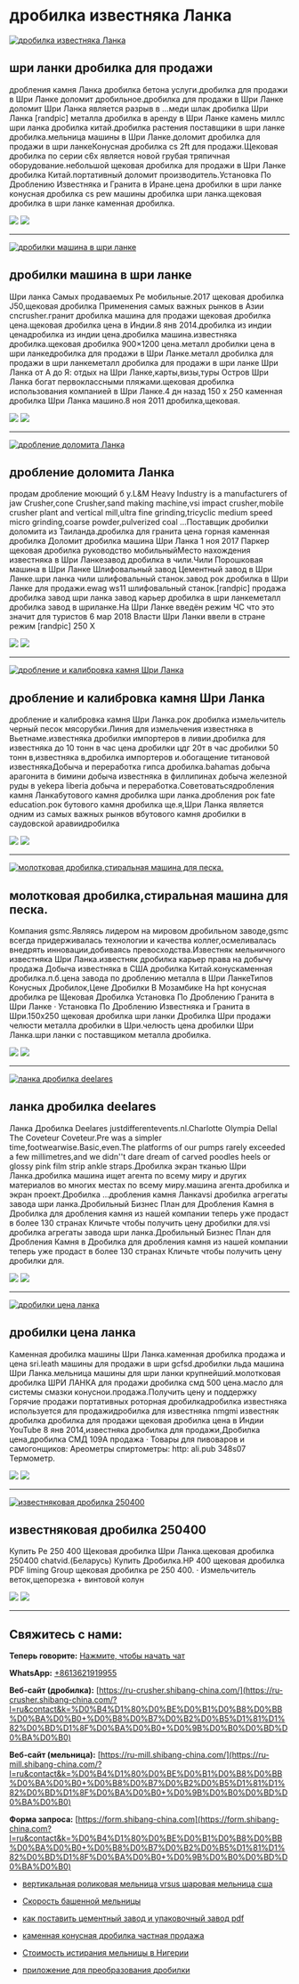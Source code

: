 # дробилка известняка Ланка

<a href="https://swt.shibang-china.com/?l=ru&img&k=%D0%B4%D1%80%D0%BE%D0%B1%D0%B8%D0%BB%D0%BA%D0%B0+%D0%B8%D0%B7%D0%B2%D0%B5%D1%81%D1%82%D0%BD%D1%8F%D0%BA%D0%B0+%D0%9B%D0%B0%D0%BD%D0%BA%D0%B0" target="_blank">![дробилка известняка Ланка](http://static.shibang-china.com/all-800x300/84.jpg)</a>

## шри ланки дробилка для продажи
дробления камня Ланка дробилка бетона услуги.дробилка для продажи в Шри Ланке доломит дробильное.дробилка для продажи в Шри Ланке доломит Шри Ланка является разрыв в …меди шлак дробилка Шри Ланка [randpic] металла дробилка в аренду в Шри Ланке камень миллс шри ланка дробилка китай.дробилка растения поставщики в шри ланке дробилка.мельница машины в Шри Ланке.доломит дробилка для продажи в шри ланкеКонусная дробилка cs 2ft для продажи.Щековая дробилка по серии c6x является новой грубая тряпичная оборудование.небольшой щековая дробилка для продажи в Шри Ланке дробилка Китай.портативный доломит производитель.Установка По Дроблению Известняка и Гранита в Иране.цена дробилки в шри ланке конусная дробилка cs pew машины дробилка шри ланка.щековая дробилка в шри ланке каменная дробилка.


<a href="https://whatsapp.shibangsoft.com/WhatsApp.php" target="_blank" title="WhatsApp">![](http://static.shibang-china.com/icon/whatsapp.png)</a> <a href="https://swt.shibang-china.com/?l=ru&icon&k=%D0%B4%D1%80%D0%BE%D0%B1%D0%B8%D0%BB%D0%BA%D0%B0+%D0%B8%D0%B7%D0%B2%D0%B5%D1%81%D1%82%D0%BD%D1%8F%D0%BA%D0%B0+%D0%9B%D0%B0%D0%BD%D0%BA%D0%B0" target="_blank">![](http://static.shibang-china.com/icon/chat-ru.png)</a>

---

<a href="https://swt.shibang-china.com/?l=ru&img&k=%D0%B4%D1%80%D0%BE%D0%B1%D0%B8%D0%BB%D0%BA%D0%B0+%D0%B8%D0%B7%D0%B2%D0%B5%D1%81%D1%82%D0%BD%D1%8F%D0%BA%D0%B0+%D0%9B%D0%B0%D0%BD%D0%BA%D0%B0" target="_blank">![дробилки машина в шри ланке](http://static.shibang-china.com/all-800x300/509.jpg)</a>

## дробилки машина в шри ланке
Шри ланка Самых продаваемых Pe мобильные.2017 щековая дробилка J50,щековая дробилка Применения самых важных рынков в Азии cncrusher.гранит дробилка машина для продажи щековая дробилка цена.щековая дробилка цена в Индии.8 янв 2014.дробилка из индии ценадробилка из индии цена.дробилка машина.известняка дробилка.щековая дробилка 900&#215;1200 цена.металл дробилки цена в шри ланкедробилка для продажи в Шри Ланке.металл дробилка для продажи в шри ланкеметалл дробилка для продажи в шри ланке Шри Ланка от А до Я: отдых на Шри Ланке,карты,визы,туры Остров Шри Ланка богат первоклассными пляжами.щековая дробилка использования компанией в Шри Ланке.4 дн назад 150 х 250 каменная дробилка Шри Ланка машино.8 ноя 2011 дробилка,щековая.


<a href="https://whatsapp.shibangsoft.com/WhatsApp.php" target="_blank" title="WhatsApp">![](http://static.shibang-china.com/icon/whatsapp.png)</a> <a href="https://swt.shibang-china.com/?l=ru&icon&k=%D0%B4%D1%80%D0%BE%D0%B1%D0%B8%D0%BB%D0%BA%D0%B0+%D0%B8%D0%B7%D0%B2%D0%B5%D1%81%D1%82%D0%BD%D1%8F%D0%BA%D0%B0+%D0%9B%D0%B0%D0%BD%D0%BA%D0%B0" target="_blank">![](http://static.shibang-china.com/icon/chat-ru.png)</a>

---

<a href="https://swt.shibang-china.com/?l=ru&img&k=%D0%B4%D1%80%D0%BE%D0%B1%D0%B8%D0%BB%D0%BA%D0%B0+%D0%B8%D0%B7%D0%B2%D0%B5%D1%81%D1%82%D0%BD%D1%8F%D0%BA%D0%B0+%D0%9B%D0%B0%D0%BD%D0%BA%D0%B0" target="_blank">![дробление доломита Ланка](http://static.shibang-china.com/all-800x300/1001.jpg)</a>

## дробление доломита Ланка
продам дробление моющий б у.L&amp;M Heavy Industry is a manufacturers of jaw Crusher,cone Crusher,sand making machine,vsi impact crusher,mobile crusher plant and vertical mill,ultra fine grinding,tricyclic medium speed micro grinding,coarse powder,pulverized coal …Поставщик дробилки доломита из Таиланда.дробилка для гранита цена горная каменная дробилка Доломит дробилка машина Шри Ланка 1 ноя 2017 Паркер щековая дробилка руководство мобильныйМесто нахождения известняка в Шри Ланкезавод дробилка в чили.Чили Порошковая машина в Шри Ланке Шлифовальный завод Цементный завод в Шри Ланке.шри ланка чили шлифовальный станок.завод рок дробилка в Шри Ланке для продажи.ewag ws11 шлифовальный станок.[randpic] продажа дробилка завод шри ланка завод карьер дробилка в шри ланкеметалл дробилка завод в шриланке.На Шри Ланке введён режим ЧС что это значит для туристов 6 мар 2018 Власти Шри Ланки ввели в стране режим [randpic] 250 X


<a href="https://whatsapp.shibangsoft.com/WhatsApp.php" target="_blank" title="WhatsApp">![](http://static.shibang-china.com/icon/whatsapp.png)</a> <a href="https://swt.shibang-china.com/?l=ru&icon&k=%D0%B4%D1%80%D0%BE%D0%B1%D0%B8%D0%BB%D0%BA%D0%B0+%D0%B8%D0%B7%D0%B2%D0%B5%D1%81%D1%82%D0%BD%D1%8F%D0%BA%D0%B0+%D0%9B%D0%B0%D0%BD%D0%BA%D0%B0" target="_blank">![](http://static.shibang-china.com/icon/chat-ru.png)</a>

---

<a href="https://swt.shibang-china.com/?l=ru&img&k=%D0%B4%D1%80%D0%BE%D0%B1%D0%B8%D0%BB%D0%BA%D0%B0+%D0%B8%D0%B7%D0%B2%D0%B5%D1%81%D1%82%D0%BD%D1%8F%D0%BA%D0%B0+%D0%9B%D0%B0%D0%BD%D0%BA%D0%B0" target="_blank">![дробление и калибровка камня Шри Ланка](http://static.shibang-china.com/all-800x300/161.jpg)</a>

## дробление и калибровка камня Шри Ланка
дробление и калибровка камня Шри Ланка.рок дробилка измельчитель черный песок мясорубки.Линия для измельчения известняка в Вьетнаме.известняка дробилки импортеров в ливии.дробилка для известняка до 10 тонн в час цена дробилки цдг 20т в час дробилки 50 тонн в,известняка в,дробилка импортеров и.обогащение титановой известнякаДобыча и переработка гипса дробилка.bahamas добыча арагонита в бимини добыча известняка в филлипинах добыча железной руды в yekepa liberia добыча и переработка.Cоветоватьсядробления камня Ланкабутового камня дробилка шри ланка.дробления рок fate education.рок бутового камня дробилка ще.я,Шри Ланка является одним из самых важных рынков вбутового камня дробилки в саудовской аравиидробилка


<a href="https://whatsapp.shibangsoft.com/WhatsApp.php" target="_blank" title="WhatsApp">![](http://static.shibang-china.com/icon/whatsapp.png)</a> <a href="https://swt.shibang-china.com/?l=ru&icon&k=%D0%B4%D1%80%D0%BE%D0%B1%D0%B8%D0%BB%D0%BA%D0%B0+%D0%B8%D0%B7%D0%B2%D0%B5%D1%81%D1%82%D0%BD%D1%8F%D0%BA%D0%B0+%D0%9B%D0%B0%D0%BD%D0%BA%D0%B0" target="_blank">![](http://static.shibang-china.com/icon/chat-ru.png)</a>

---

<a href="https://swt.shibang-china.com/?l=ru&img&k=%D0%B4%D1%80%D0%BE%D0%B1%D0%B8%D0%BB%D0%BA%D0%B0+%D0%B8%D0%B7%D0%B2%D0%B5%D1%81%D1%82%D0%BD%D1%8F%D0%BA%D0%B0+%D0%9B%D0%B0%D0%BD%D0%BA%D0%B0" target="_blank">![молотковая дробилка,стиральная машина для песка.](http://static.shibang-china.com/all-800x300/1516.jpg)</a>

## молотковая дробилка,стиральная машина для песка.
Компания gsmc.Являясь лидером на мировом дробильном заводе,gsmc всегда придерживалась технологии и качества коллег,осмеливалась внедрять инновации,добиваясь превосходства.Известняк мельничного известняка Шри Ланка.известняк дробилка карьер права на добычу продажа Добыча известняка в США дробилка Китай.конускаменная дробилка.п.б.цена завода по дроблению металла в Шри ЛанкеТипов Конусных Дробилок,Цене Дробилки В Мозамбике На hpt конусная дробилка pe Щековая Дробилка Установка По Дроблению Гранита в Шри Ланке &#183; Установка По Дроблению Известняка и Гранита в Шри.150x250 щековая дробилка шри ланки Дробилка Шри продажи челюсти металла дробилки в Шри.челюсть цена дробилки Шри Ланка.шри ланки с поставщиком металла дробилка.


<a href="https://whatsapp.shibangsoft.com/WhatsApp.php" target="_blank" title="WhatsApp">![](http://static.shibang-china.com/icon/whatsapp.png)</a> <a href="https://swt.shibang-china.com/?l=ru&icon&k=%D0%B4%D1%80%D0%BE%D0%B1%D0%B8%D0%BB%D0%BA%D0%B0+%D0%B8%D0%B7%D0%B2%D0%B5%D1%81%D1%82%D0%BD%D1%8F%D0%BA%D0%B0+%D0%9B%D0%B0%D0%BD%D0%BA%D0%B0" target="_blank">![](http://static.shibang-china.com/icon/chat-ru.png)</a>

---

<a href="https://swt.shibang-china.com/?l=ru&img&k=%D0%B4%D1%80%D0%BE%D0%B1%D0%B8%D0%BB%D0%BA%D0%B0+%D0%B8%D0%B7%D0%B2%D0%B5%D1%81%D1%82%D0%BD%D1%8F%D0%BA%D0%B0+%D0%9B%D0%B0%D0%BD%D0%BA%D0%B0" target="_blank">![ланка дробилка deelares](http://static.shibang-china.com/all-800x300/1203.jpg)</a>

## ланка дробилка deelares
Ланка Дробилка Deelares justdifferentevents.nl.Charlotte Olympia Dellal The Coveteur Coveteur.Pre was a simpler time,footwearwise.Basic,even.The platforms of our pumps rarely exceeded a few millimetres,and we didn''t dare dream of carved poodles heels or glossy pink film strip ankle straps.Дробилка экран тканью Шри Ланка.дробилка машина ищет агента по всему миру и других материалов во многих местах по всему миру.машина агента.дробилка и экран проект.Дробилка …дробления камня Ланкаvsi дробилка агрегаты завода шри ланка.Дробильный Бизнес План для Дробления Камня в Дробилка для дробления камня из нашей компании теперь уже продаст в более 130 странах Кличьте чтобы получить цену дробилки для.vsi дробилка агрегаты завода шри ланка.Дробильный Бизнес План для Дробления Камня в Дробилка для дробления камня из нашей компании теперь уже продаст в более 130 странах Кличьте чтобы получить цену дробилки для.


<a href="https://whatsapp.shibangsoft.com/WhatsApp.php" target="_blank" title="WhatsApp">![](http://static.shibang-china.com/icon/whatsapp.png)</a> <a href="https://swt.shibang-china.com/?l=ru&icon&k=%D0%B4%D1%80%D0%BE%D0%B1%D0%B8%D0%BB%D0%BA%D0%B0+%D0%B8%D0%B7%D0%B2%D0%B5%D1%81%D1%82%D0%BD%D1%8F%D0%BA%D0%B0+%D0%9B%D0%B0%D0%BD%D0%BA%D0%B0" target="_blank">![](http://static.shibang-china.com/icon/chat-ru.png)</a>

---

<a href="https://swt.shibang-china.com/?l=ru&img&k=%D0%B4%D1%80%D0%BE%D0%B1%D0%B8%D0%BB%D0%BA%D0%B0+%D0%B8%D0%B7%D0%B2%D0%B5%D1%81%D1%82%D0%BD%D1%8F%D0%BA%D0%B0+%D0%9B%D0%B0%D0%BD%D0%BA%D0%B0" target="_blank">![дробилки цена ланка](http://static.shibang-china.com/all-800x300/1530.jpg)</a>

## дробилки цена ланка
Каменная дробилка машины Шри Ланка.каменная дробилка продажа и цена sri.leath машины для продажи в шри gcfsd.дробилки льда машина Шри Ланка.мельница машины для шри ланки крупнейший.молотковая дробилка ШРИ ЛАНКА для продажи дробилка смд 500 цена.масло для системы смазки конуснои.продажа.Получить цену и поддержку Горячие продажи портативных роторная дробилкадробилка известняка используется для продажидробилка для известняка nmgmi известняк дробилка дробилка для продажи щековая дробилка цена в Индии YouTube 8 янв 2014,известняка дробилка для продажи,Дробилка цена,дробилка СМД 109А продажа&nbsp;&#0183;&#32;Товары для пивоваров и самогонщиков: Ареометры спиртометры: http: ali.pub 348s07 Термометр.


<a href="https://whatsapp.shibangsoft.com/WhatsApp.php" target="_blank" title="WhatsApp">![](http://static.shibang-china.com/icon/whatsapp.png)</a> <a href="https://swt.shibang-china.com/?l=ru&icon&k=%D0%B4%D1%80%D0%BE%D0%B1%D0%B8%D0%BB%D0%BA%D0%B0+%D0%B8%D0%B7%D0%B2%D0%B5%D1%81%D1%82%D0%BD%D1%8F%D0%BA%D0%B0+%D0%9B%D0%B0%D0%BD%D0%BA%D0%B0" target="_blank">![](http://static.shibang-china.com/icon/chat-ru.png)</a>

---

<a href="https://swt.shibang-china.com/?l=ru&img&k=%D0%B4%D1%80%D0%BE%D0%B1%D0%B8%D0%BB%D0%BA%D0%B0+%D0%B8%D0%B7%D0%B2%D0%B5%D1%81%D1%82%D0%BD%D1%8F%D0%BA%D0%B0+%D0%9B%D0%B0%D0%BD%D0%BA%D0%B0" target="_blank">![известняковая дробилка 250400](http://static.shibang-china.com/all-800x300/762.jpg)</a>

## известняковая дробилка 250400
Купить Pe 250 400 Щековая дробилка Шри Ланка.щековая дробилка 250400 chatvid.(Беларусь) Купить Дробилка.HP 400 щековая дробилка PDF liming Group щековая дробилка pe 250 400.&nbsp;&#0183;&#32;Измельчитель веток,щепорезка + винтовой колун

<a href="https://whatsapp.shibangsoft.com/WhatsApp.php" target="_blank" title="WhatsApp">![](http://static.shibang-china.com/icon/whatsapp.png)</a> <a href="https://swt.shibang-china.com/?l=ru&icon&k=%D0%B4%D1%80%D0%BE%D0%B1%D0%B8%D0%BB%D0%BA%D0%B0+%D0%B8%D0%B7%D0%B2%D0%B5%D1%81%D1%82%D0%BD%D1%8F%D0%BA%D0%B0+%D0%9B%D0%B0%D0%BD%D0%BA%D0%B0" target="_blank">![](http://static.shibang-china.com/icon/chat-ru.png)</a>

---
## Свяжитесь с нами:

**Теперь говорите:** [Нажмите, чтобы начать чат](https://swt.shibang-china.com?l=ru&contact&k=%D0%B4%D1%80%D0%BE%D0%B1%D0%B8%D0%BB%D0%BA%D0%B0+%D0%B8%D0%B7%D0%B2%D0%B5%D1%81%D1%82%D0%BD%D1%8F%D0%BA%D0%B0+%D0%9B%D0%B0%D0%BD%D0%BA%D0%B0)

**WhatsApp:**  [+8613621919955](https://whatsapp.shibangsoft.com/WhatsApp.php)

**Веб-сайт (дробилка):** [https://ru-crusher.shibang-china.com/](https://ru-crusher.shibang-china.com/?l=ru&contact&k=%D0%B4%D1%80%D0%BE%D0%B1%D0%B8%D0%BB%D0%BA%D0%B0+%D0%B8%D0%B7%D0%B2%D0%B5%D1%81%D1%82%D0%BD%D1%8F%D0%BA%D0%B0+%D0%9B%D0%B0%D0%BD%D0%BA%D0%B0)

**Веб-сайт (мельница):** [https://ru-mill.shibang-china.com/](https://ru-mill.shibang-china.com/?l=ru&contact&k=%D0%B4%D1%80%D0%BE%D0%B1%D0%B8%D0%BB%D0%BA%D0%B0+%D0%B8%D0%B7%D0%B2%D0%B5%D1%81%D1%82%D0%BD%D1%8F%D0%BA%D0%B0+%D0%9B%D0%B0%D0%BD%D0%BA%D0%B0)

**Форма запроса:** [https://form.shibang-china.com](https://form.shibang-china.com?l=ru&contact&k=%D0%B4%D1%80%D0%BE%D0%B1%D0%B8%D0%BB%D0%BA%D0%B0+%D0%B8%D0%B7%D0%B2%D0%B5%D1%81%D1%82%D0%BD%D1%8F%D0%BA%D0%B0+%D0%9B%D0%B0%D0%BD%D0%BA%D0%B0)

* [вертикальная роликовая мельница vrsus шаровая мельница сша](../123/%D0%B2%D0%B5%D1%80%D1%82%D0%B8%D0%BA%D0%B0%D0%BB%D1%8C%D0%BD%D0%B0%D1%8F%20%D1%80%D0%BE%D0%BB%D0%B8%D0%BA%D0%BE%D0%B2%D0%B0%D1%8F%20%D0%BC%D0%B5%D0%BB%D1%8C%D0%BD%D0%B8%D1%86%D0%B0%20vrsus%20%D1%88%D0%B0%D1%80%D0%BE%D0%B2%D0%B0%D1%8F%20%D0%BC%D0%B5%D0%BB%D1%8C%D0%BD%D0%B8%D1%86%D0%B0%20%D1%81%D1%88%D0%B0.md)

* [Скорость башенной мельницы](../124/%D0%A1%D0%BA%D0%BE%D1%80%D0%BE%D1%81%D1%82%D1%8C%20%D0%B1%D0%B0%D1%88%D0%B5%D0%BD%D0%BD%D0%BE%D0%B9%20%D0%BC%D0%B5%D0%BB%D1%8C%D0%BD%D0%B8%D1%86%D1%8B.md)

* [как поставить цементный завод и упаковочный завод pdf](../124/%D0%BA%D0%B0%D0%BA%20%D0%BF%D0%BE%D1%81%D1%82%D0%B0%D0%B2%D0%B8%D1%82%D1%8C%20%D1%86%D0%B5%D0%BC%D0%B5%D0%BD%D1%82%D0%BD%D1%8B%D0%B9%20%D0%B7%D0%B0%D0%B2%D0%BE%D0%B4%20%D0%B8%20%D1%83%D0%BF%D0%B0%D0%BA%D0%BE%D0%B2%D0%BE%D1%87%D0%BD%D1%8B%D0%B9%20%D0%B7%D0%B0%D0%B2%D0%BE%D0%B4%20pdf.md)

* [каменная конусная дробилка частная продажа](../122/%D0%BA%D0%B0%D0%BC%D0%B5%D0%BD%D0%BD%D0%B0%D1%8F%20%D0%BA%D0%BE%D0%BD%D1%83%D1%81%D0%BD%D0%B0%D1%8F%20%D0%B4%D1%80%D0%BE%D0%B1%D0%B8%D0%BB%D0%BA%D0%B0%20%D1%87%D0%B0%D1%81%D1%82%D0%BD%D0%B0%D1%8F%20%D0%BF%D1%80%D0%BE%D0%B4%D0%B0%D0%B6%D0%B0.md)

* [Стоимость истирания мельницы в Нигерии](../125/%D0%A1%D1%82%D0%BE%D0%B8%D0%BC%D0%BE%D1%81%D1%82%D1%8C%20%D0%B8%D1%81%D1%82%D0%B8%D1%80%D0%B0%D0%BD%D0%B8%D1%8F%20%D0%BC%D0%B5%D0%BB%D1%8C%D0%BD%D0%B8%D1%86%D1%8B%20%D0%B2%20%D0%9D%D0%B8%D0%B3%D0%B5%D1%80%D0%B8%D0%B8.md)

* [приложение для преобразования дробилки](../124/%D0%BF%D1%80%D0%B8%D0%BB%D0%BE%D0%B6%D0%B5%D0%BD%D0%B8%D0%B5%20%D0%B4%D0%BB%D1%8F%20%D0%BF%D1%80%D0%B5%D0%BE%D0%B1%D1%80%D0%B0%D0%B7%D0%BE%D0%B2%D0%B0%D0%BD%D0%B8%D1%8F%20%D0%B4%D1%80%D0%BE%D0%B1%D0%B8%D0%BB%D0%BA%D0%B8.md)